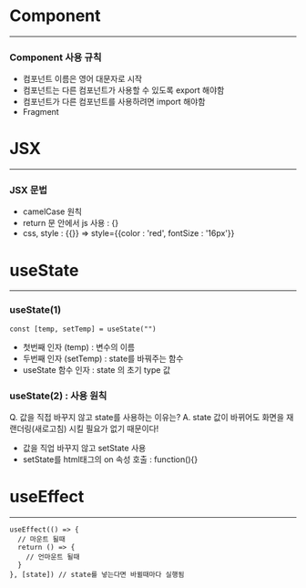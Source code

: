 # Component
---
### Component 사용 규칙
* 컴포넌트 이름은 영어 대문자로 시작
* 컴포넌트는 다른 컴포넌트가 사용할 수 있도록 export 해야함
* 컴포넌트가 다른 컴포넌트를 사용하려면 import 해야함
* Fragment

# JSX
---
### JSX 문법
* camelCase 원칙
* return 문 안에서 js 사용 : {} 
* css, style : {{}} => style={{color : 'red', fontSize : '16px'}}


# useState
---
### useState(1)
`const [temp, setTemp] = useState("")`
* 첫번째 인자 (temp) : 변수의 이름
* 두번째 인자 (setTemp) : state를 바꿔주는 함수
* useState 함수 인자 : state 의 초기 type 값

### useState(2) : 사용 원칙
Q. 값을 직접 바꾸지 않고 state를 사용하는 이유는?
A. state 값이 바뀌어도 화면을 재랜더링(새로고침) 시킬 필요가 없기 때문이다!
* 값을 직업 바꾸지 않고 setState 사용
* setState를 html태그의 on 속성 호출 : function(){}

# useEffect
---
```
useEffect(() => {
  // 마운트 될때
  return () => {
    // 언마운트 될때
  }
}, [state]) // state를 넣는다면 바뀔때마다 실행됨

```





